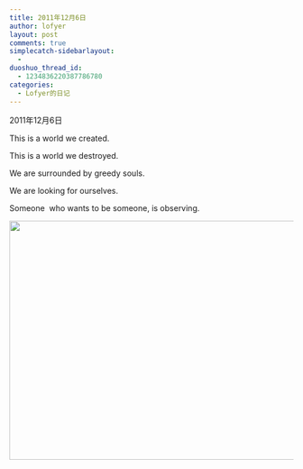 ```yaml
---
title: 2011年12月6日
author: lofyer
layout: post
comments: true
simplecatch-sidebarlayout:
  - 
duoshuo_thread_id:
  - 1234836220387786780
categories:
  - Lofyer的日记
---
```

2011年12月6日

This is a world we created.

This is a world we destroyed.

We are surrounded by greedy souls.

We are looking for ourselves.

Someone  who wants to be someone, is observing.

[<img class="alignnone size-full wp-image-639" title="638" src="http://lofyer.org/wp-content/uploads/2011/12/638.jpg" alt="" width="635" height="424" />][1]

&nbsp;

&nbsp;

 [1]: http://lofyer.org/wp-content/uploads/2011/12/638.jpg
